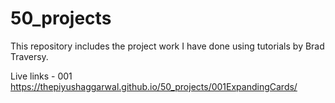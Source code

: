 # 50_projects
 
This repository includes the project work I have done using tutorials by Brad Traversy.

Live links - 
001 https://thepiyushaggarwal.github.io/50_projects/001ExpandingCards/
